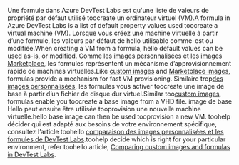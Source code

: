 <span data-ttu-id="ba201-101">Une formule dans Azure DevTest Labs est qu'une liste de valeurs de propriété par défaut utilisé toocreate un ordinateur virtuel (VM).</span><span class="sxs-lookup"><span data-stu-id="ba201-101">A formula in Azure DevTest Labs is a list of default property values used toocreate a virtual machine (VM).</span></span> <span data-ttu-id="ba201-102">Lorsque vous créez une machine virtuelle à partir d’une formule, les valeurs par défaut de hello utilisable comme-est ou modifiée.</span><span class="sxs-lookup"><span data-stu-id="ba201-102">When creating a VM from a formula, hello default values can be used as-is, or modified.</span></span> <span data-ttu-id="ba201-103">Comme les [images personnalisées](../articles/devtest-lab/devtest-lab-create-template.md) et les [images Marketplace](../articles/devtest-lab/devtest-lab-configure-marketplace-images.md), les formules représentent un mécanisme d’approvisionnement rapide de machines virtuelles.</span><span class="sxs-lookup"><span data-stu-id="ba201-103">Like [custom images](../articles/devtest-lab/devtest-lab-create-template.md) and [Marketplace images](../articles/devtest-lab/devtest-lab-configure-marketplace-images.md), formulas provide a mechanism for fast VM provisioning.</span></span> <span data-ttu-id="ba201-104">Similaire trop[des images personnalisées](../articles/devtest-lab/devtest-lab-create-template.md), les formules vous activer toocreate une image de base à partir d’un fichier de disque dur virtuel.</span><span class="sxs-lookup"><span data-stu-id="ba201-104">Similar too[custom images](../articles/devtest-lab/devtest-lab-create-template.md), formulas enable you toocreate a base image from a VHD file.</span></span> <span data-ttu-id="ba201-105">image de base Hello peut ensuite être utilisée tooprovision une nouvelle machine virtuelle.</span><span class="sxs-lookup"><span data-stu-id="ba201-105">hello base image can then be used tooprovision a new VM.</span></span> <span data-ttu-id="ba201-106">toohelp décider qui est adapté aux besoins de votre environnement spécifique, consultez l’article toohello [comparaison des images personnalisées et les formules de DevTest Labs](../articles/devtest-lab/devtest-lab-comparing-vm-base-image-types.md).</span><span class="sxs-lookup"><span data-stu-id="ba201-106">toohelp decide which is right for your particular environment, refer toohello article, [Comparing custom images and formulas in DevTest Labs](../articles/devtest-lab/devtest-lab-comparing-vm-base-image-types.md).</span></span>

